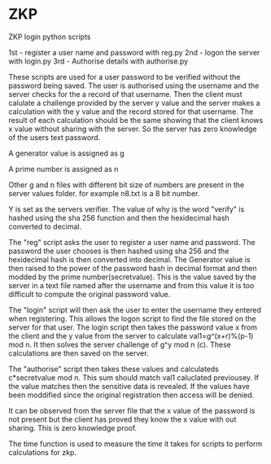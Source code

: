 # ZKP
ZKP login python scripts

1st - register a user name and password with reg.py
2nd - logon the server with login.py
3rd - Authorise details with authorise.py


These scripts are used for a user password to be verified without the password being saved. The user is authorised using the username and the server checks for the a record of that username. Then the client must calulate a challenge provided by the server y value and the server makes a calculation with the y value and the record stored for that username. The result of each calculation should be the same showing that the client knows x value without sharing with the server. So the server has zero knowledge of the users text password.

A generator value is assigned as g 

A prime number is assigned as n

Other g and n files with different bit size of numbers are present in the server values folder. for example n8.txt is a 8 bit number.

Y is set as the servers verifier. The value of why is the word "verify" is hashed using the sha 256 function and then the hexidecimal hash converted to decimal.

The "reg" script asks the user to register a user name and password. The password the user chooses is then hashed using sha 256 and the hexidecimal hash is then converted into decimal. The Generator value is then raised to the power of the password hash in decimal format and then modded by the prime number(secretvalue). This is the value saved by the server in a text file named after the username and from this value it is too difficult to compute the original password value.

The "login" script will then ask the user to enter the username they entered when registering. This allows the logon script to find the file stored on the server for that user. The login script then takes the password value x from the client and the y value from the server to calculate val1=g^(x+r)%(p-1) mod n. It then solves the server challenge of g^y mod n (c). These calculations are then saved on the server. 

The "authorise" script then takes these values and calculateds c*secretvalue mod n. This sum should match val1 caluclated previousey. If the value matches then the sensitive data is revealed. If the values have been moddified since the original registration then access will be denied. 

It can be observed from the server file that the x value of the password is not present but the client has proved they know the x value with out sharing. This is zero knowledge proof.

The time function is used to measure the time it takes for scripts to perform calculations for zkp.
